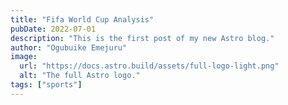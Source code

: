 ```yaml
---
title: "Fifa World Cup Analysis"
pubDate: 2022-07-01
description: "This is the first post of my new Astro blog."
author: "Ogubuike Emejuru"
image:
  url: "https://docs.astro.build/assets/full-logo-light.png"
  alt: "The full Astro logo."
tags: ["sports"]
---
```



